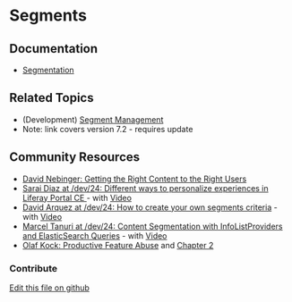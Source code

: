 # Segments

## Documentation

* [Segmentation](https://learn.liferay.com/dxp/7.x/en/site-building/personalizing-site-experience/segmentation.html)

## Related Topics

* (Development) [Segment Management](https://portal.liferay.dev/docs/7-2/frameworks/-/knowledge_base/f/segment-management)
* Note: link covers version 7.2 - requires update

## Community Resources

* [David Nebinger: Getting the Right Content to the Right Users](https://liferay.dev/blogs/-/blogs/getting-the-right-content-to-the-right-users)
* [Sarai Diaz at /dev/24: Different ways to personalize experiences in Liferay Portal CE ](https://liferay.dev/24#Different%20ways%20to%20personalize%20experiences%20in%20Liferay%20Portal%20CE) - with [Video](https://youtu.be/Mu0LcyOPadQ?t=20614)
* [David Arquez at /dev/24: How to create your own segments criteria](https://liferay.dev/24#How%20to%20create%20your%20own%20segments%20criteria) - with [Video](https://youtu.be/Mu0LcyOPadQ?t=25155)
* [Marcel Tanuri at /dev/24: Content Segmentation with InfoListProviders and ElasticSearch Queries](https://liferay.dev/24#How%20to%20create%20your%20own%20segments%20criteria) - with [Video](https://youtu.be/K6uDFo8kilI?t=17402)
* [Olaf Kock: Productive Feature Abuse](https://liferay.dev/blogs/-/blogs/productive-feature-abuse) and [Chapter 2](https://liferay.dev/blogs/-/blogs/productive-feature-abuse-ii)

### Contribute

[Edit this file on github](https://github.com/olafk/controlpanel-documentation-docs/blob/master/md/74en/com_liferay_segments_web_internal_portlet_SegmentsPortlet/segments_edit_segments_entry.md)
